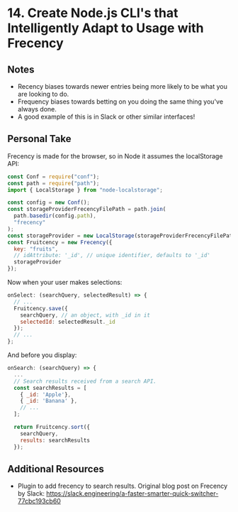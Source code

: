 # 14. Create Node.js CLI's that Intelligently Adapt to Usage with Frecency

## Notes

- Recency biases towards newer entries being more likely to be what you are looking to do.
- Frequency biases towards betting on you doing the same thing you've always done.
- A good example of this is in Slack or other similar interfaces!

## Personal Take

Frecency is made for the browser, so in Node it assumes the localStorage API:

```javascript
const Conf = require("conf");
const path = require("path");
import { LocalStorage } from "node-localstorage";

const config = new Conf();
const storageProviderFrecencyFilePath = path.join(
  path.basedir(config.path),
  "frecency"
);
const storageProvider = new LocalStorage(storageProviderFrecencyFilePath);
const Fruitcency = new Frecency({
  key: "fruits",
  // idAttribute: '_id', // unique identifier, defaults to '_id'
  storageProvider
});
```

Now when your user makes selections:

```js
onSelect: (searchQuery, selectedResult) => {
  // ...
  Fruitcency.save({
    searchQuery, // an object, with _id in it
    selectedId: selectedResult._id
  });
  // ...
};
```

And before you display:

```js
onSearch: (searchQuery) => {
  ...
  // Search results received from a search API.
  const searchResults = [
    { _id: 'Apple'},
    { _id: 'Banana' },
    // ...
  ];

  return Fruitcency.sort({
    searchQuery,
    results: searchResults
  });
```

## Additional Resources

- Plugin to add frecency to search results. Original blog post on Frecency by Slack:
  https://slack.engineering/a-faster-smarter-quick-switcher-77cbc193cb60
